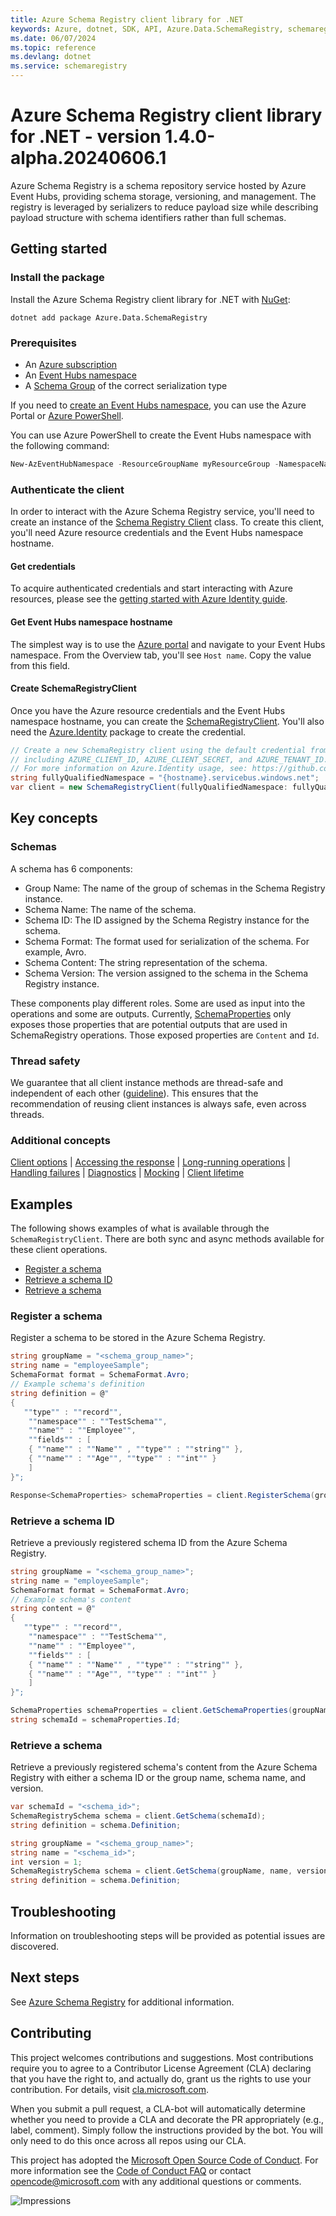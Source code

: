 ```yaml
---
title: Azure Schema Registry client library for .NET
keywords: Azure, dotnet, SDK, API, Azure.Data.SchemaRegistry, schemaregistry
ms.date: 06/07/2024
ms.topic: reference
ms.devlang: dotnet
ms.service: schemaregistry
---
```

# Azure Schema Registry client library for .NET - version 1.4.0-alpha.20240606.1 


Azure Schema Registry is a schema repository service hosted by Azure Event Hubs, providing schema storage, versioning, and management. The registry is leveraged by serializers to reduce payload size while describing payload structure with schema identifiers rather than full schemas.

## Getting started

### Install the package

Install the Azure Schema Registry client library for .NET with [NuGet][nuget]:

```dotnetcli
dotnet add package Azure.Data.SchemaRegistry
```

### Prerequisites

* An [Azure subscription][azure_sub]
* An [Event Hubs namespace][event_hubs_namespace]
* A [Schema Group][create_schema_group] of the correct serialization type

If you need to [create an Event Hubs namespace][create_event_hubs_namespace], you can use the Azure Portal or [Azure PowerShell][azure_powershell].

You can use Azure PowerShell to create the Event Hubs namespace with the following command:

```PowerShell
New-AzEventHubNamespace -ResourceGroupName myResourceGroup -NamespaceName namespace_name -Location eastus
```

### Authenticate the client

In order to interact with the Azure Schema Registry service, you'll need to create an instance of the [Schema Registry Client][schema_registry_client] class. To create this client, you'll need Azure resource credentials and the Event Hubs namespace hostname.

#### Get credentials

To acquire authenticated credentials and start interacting with Azure resources, please see the [getting started with Azure Identity guide][quickstart_guide].

#### Get Event Hubs namespace hostname

The simplest way is to use the [Azure portal][azure_portal] and navigate to your Event Hubs namespace. From the Overview tab, you'll see `Host name`. Copy the value from this field.

#### Create SchemaRegistryClient

Once you have the Azure resource credentials and the Event Hubs namespace hostname, you can create the [SchemaRegistryClient][schema_registry_client]. You'll also need the [Azure.Identity][azure_identity] package to create the credential.

```C# Snippet:SchemaRegistryCreateSchemaRegistryClient
// Create a new SchemaRegistry client using the default credential from Azure.Identity using environment variables previously set,
// including AZURE_CLIENT_ID, AZURE_CLIENT_SECRET, and AZURE_TENANT_ID.
// For more information on Azure.Identity usage, see: https://github.com/Azure/azure-sdk-for-net/blob/main/sdk/identity/Azure.Identity/README.md
string fullyQualifiedNamespace = "{hostname}.servicebus.windows.net";
var client = new SchemaRegistryClient(fullyQualifiedNamespace: fullyQualifiedNamespace, credential: new DefaultAzureCredential());
```

## Key concepts

### Schemas

A schema has 6 components:
- Group Name: The name of the group of schemas in the Schema Registry instance.
- Schema Name: The name of the schema.
- Schema ID: The ID assigned by the Schema Registry instance for the schema.
- Schema Format: The format used for serialization of the schema. For example, Avro.
- Schema Content: The string representation of the schema.
- Schema Version: The version assigned to the schema in the Schema Registry instance.

These components play different roles. Some are used as input into the operations and some are outputs. Currently, [SchemaProperties][schema_properties] only exposes those properties that are potential outputs that are used in SchemaRegistry operations. Those exposed properties are `Content` and `Id`.

### Thread safety
We guarantee that all client instance methods are thread-safe and independent of each other ([guideline](https://azure.github.io/azure-sdk/dotnet_introduction.html#dotnet-service-methods-thread-safety)). This ensures that the recommendation of reusing client instances is always safe, even across threads.

### Additional concepts
<!-- CLIENT COMMON BAR -->
[Client options](https://github.com/Azure/azure-sdk-for-net/blob/main/sdk/core/Azure.Core/README.md#configuring-service-clients-using-clientoptions) |
[Accessing the response](https://github.com/Azure/azure-sdk-for-net/blob/main/sdk/core/Azure.Core/README.md#accessing-http-response-details-using-responset) |
[Long-running operations](https://github.com/Azure/azure-sdk-for-net/blob/main/sdk/core/Azure.Core/README.md#consuming-long-running-operations-using-operationt) |
[Handling failures](https://github.com/Azure/azure-sdk-for-net/blob/main/sdk/core/Azure.Core/README.md#reporting-errors-requestfailedexception) |
[Diagnostics](https://github.com/Azure/azure-sdk-for-net/blob/main/sdk/core/Azure.Core/samples/Diagnostics.md) |
[Mocking](https://learn.microsoft.com/dotnet/azure/sdk/unit-testing-mocking) |
[Client lifetime](https://devblogs.microsoft.com/azure-sdk/lifetime-management-and-thread-safety-guarantees-of-azure-sdk-net-clients/)
<!-- CLIENT COMMON BAR -->

## Examples

The following shows examples of what is available through the `SchemaRegistryClient`. There are both sync and async methods available for these client operations.

* [Register a schema](#register-a-schema)
* [Retrieve a schema ID](#retrieve-a-schema-id)
* [Retrieve a schema](#retrieve-a-schema)

### Register a schema

Register a schema to be stored in the Azure Schema Registry.

```C# Snippet:SchemaRegistryRegisterSchema
string groupName = "<schema_group_name>";
string name = "employeeSample";
SchemaFormat format = SchemaFormat.Avro;
// Example schema's definition
string definition = @"
{
   ""type"" : ""record"",
    ""namespace"" : ""TestSchema"",
    ""name"" : ""Employee"",
    ""fields"" : [
    { ""name"" : ""Name"" , ""type"" : ""string"" },
    { ""name"" : ""Age"", ""type"" : ""int"" }
    ]
}";

Response<SchemaProperties> schemaProperties = client.RegisterSchema(groupName, name, definition, format);
```

### Retrieve a schema ID

Retrieve a previously registered schema ID from the Azure Schema Registry.

```C# Snippet:SchemaRegistryRetrieveSchemaId
string groupName = "<schema_group_name>";
string name = "employeeSample";
SchemaFormat format = SchemaFormat.Avro;
// Example schema's content
string content = @"
{
   ""type"" : ""record"",
    ""namespace"" : ""TestSchema"",
    ""name"" : ""Employee"",
    ""fields"" : [
    { ""name"" : ""Name"" , ""type"" : ""string"" },
    { ""name"" : ""Age"", ""type"" : ""int"" }
    ]
}";

SchemaProperties schemaProperties = client.GetSchemaProperties(groupName, name, content, format);
string schemaId = schemaProperties.Id;
```

### Retrieve a schema

Retrieve a previously registered schema's content from the Azure Schema Registry with either a schema ID or the group name, schema name, and version.

```C# Snippet:SchemaRegistryRetrieveSchema
var schemaId = "<schema_id>";
SchemaRegistrySchema schema = client.GetSchema(schemaId);
string definition = schema.Definition;
```

```C# Snippet:SchemaRegistryRetrieveSchemaVersion
string groupName = "<schema_group_name>";
string name = "<schema_id>";
int version = 1;
SchemaRegistrySchema schema = client.GetSchema(groupName, name, version);
string definition = schema.Definition;
```

## Troubleshooting

Information on troubleshooting steps will be provided as potential issues are discovered.

## Next steps

See [Azure Schema Registry][azure_schema_registry] for additional information.

## Contributing

This project welcomes contributions and suggestions. Most contributions require you to agree to a Contributor License Agreement (CLA) declaring that you have the right to, and actually do, grant us the rights to use your contribution. For details, visit [cla.microsoft.com][cla].

When you submit a pull request, a CLA-bot will automatically determine whether you need to provide a CLA and decorate the PR appropriately (e.g., label, comment). Simply follow the instructions provided by the bot. You will only need to do this once across all repos using our CLA.

This project has adopted the [Microsoft Open Source Code of Conduct][code_of_conduct]. For more information see the [Code of Conduct FAQ][code_of_conduct_faq] or contact [opencode@microsoft.com][email_opencode] with any additional questions or comments.

![Impressions](https://azure-sdk-impressions.azurewebsites.net/api/impressions/azure-sdk-for-net%2Fsdk%2Ftemplate%2FAzure.Template%2FREADME.png)

<!-- LINKS -->
[nuget]: https://www.nuget.org/
[event_hubs_namespace]: /azure/event-hubs/event-hubs-about
[create_schema_group]: https://learn.microsoft.com/azure/event-hubs/create-schema-registry#create-a-schema-group
[azure_powershell]: /powershell/azure/
[create_event_hubs_namespace]: /azure/event-hubs/event-hubs-quickstart-powershell#create-an-event-hubs-namespace
[quickstart_guide]: https://learn.microsoft.com/dotnet/api/overview/azure/identity-readme?view=azure-dotnet
[schema_registry_client]: https://github.com/Azure/azure-sdk-for-net/blob/main/sdk/schemaregistry/Azure.Data.SchemaRegistry/src/SchemaRegistryClient.cs
[azure_portal]: https://ms.portal.azure.com/
[schema_properties]: https://github.com/Azure/azure-sdk-for-net/blob/main/sdk/schemaregistry/Azure.Data.SchemaRegistry/src/SchemaProperties.cs
[azure_identity]: https://www.nuget.org/packages/Azure.Identity
[cla]: https://cla.microsoft.com
[code_of_conduct]: https://opensource.microsoft.com/codeofconduct/
[code_of_conduct_faq]: https://opensource.microsoft.com/codeofconduct/faq/
[email_opencode]: mailto:opencode@microsoft.com
[azure_sub]: https://azure.microsoft.com/free/dotnet/
[azure_schema_registry]: https://aka.ms/schemaregistry

